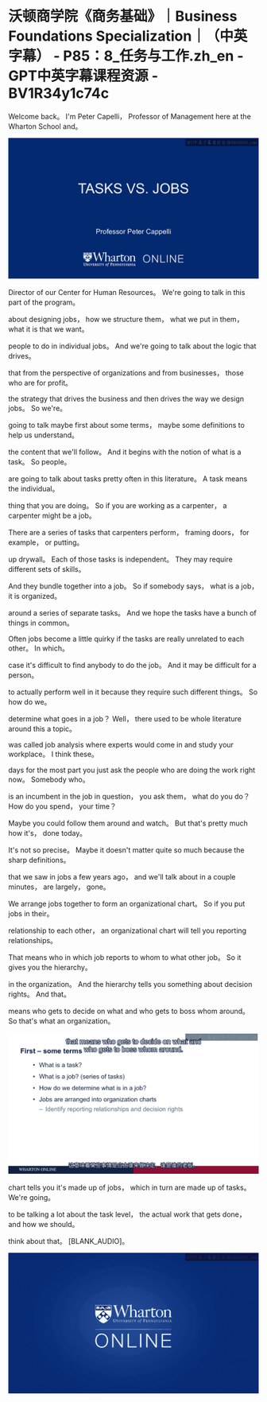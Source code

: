 # 沃顿商学院《商务基础》｜Business Foundations Specialization｜（中英字幕） - P85：8_任务与工作.zh_en - GPT中英字幕课程资源 - BV1R34y1c74c

Welcome back。 I'm Peter Capelli， Professor of Management here at the Wharton School and。

![](img/6eebfb547d9b940b0a670b39f056729c_1.png)

Director of our Center for Human Resources。 We're going to talk in this part of the program。

about designing jobs， how we structure them， what we put in them， what it is that we want。

people to do in individual jobs。 And we're going to talk about the logic that drives。

that from the perspective of organizations and from businesses， those who are for profit。

the strategy that drives the business and then drives the way we design jobs。 So we're。

going to talk maybe first about some terms， maybe some definitions to help us understand。

the content that we'll follow。 And it begins with the notion of what is a task。 So people。

are going to talk about tasks pretty often in this literature。 A task means the individual。

thing that you are doing。 So if you are working as a carpenter， a carpenter might be a job。

There are a series of tasks that carpenters perform， framing doors， for example， or putting。

up drywall。 Each of those tasks is independent。 They may require different sets of skills。

And they bundle together into a job。 So if somebody says， what is a job， it is organized。

around a series of separate tasks。 And we hope the tasks have a bunch of things in common。

Often jobs become a little quirky if the tasks are really unrelated to each other。 In which。

case it's difficult to find anybody to do the job。 And it may be difficult for a person。

to actually perform well in it because they require such different things。 So how do we。

determine what goes in a job？ Well， there used to be whole literature around this a topic。

was called job analysis where experts would come in and study your workplace。 I think these。

days for the most part you just ask the people who are doing the work right now。 Somebody who。

is an incumbent in the job in question， you ask them， what do you do？ How do you spend， your time？

Maybe you could follow them around and watch。 But that's pretty much how it's， done today。

It's not so precise。 Maybe it doesn't matter quite so much because the sharp definitions。

that we saw in jobs a few years ago， and we'll talk about in a couple minutes， are largely， gone。

We arrange jobs together to form an organizational chart。 So if you put jobs in their。

relationship to each other， an organizational chart will tell you reporting relationships。

That means who in which job reports to whom to what other job。 So it gives you the hierarchy。

in the organization。 And the hierarchy tells you something about decision rights。 And that。

means who gets to decide on what and who gets to boss whom around。 So that's what an organization。

![](img/6eebfb547d9b940b0a670b39f056729c_3.png)

chart tells you it's made up of jobs， which in turn are made up of tasks。 We're going。

to be talking a lot about the task level， the actual work that gets done， and how we should。

think about that。 [BLANK_AUDIO]。

![](img/6eebfb547d9b940b0a670b39f056729c_5.png)
